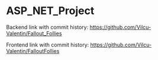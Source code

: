 # ASP_NET_Project


Backend link with commit history: https://github.com/Vilcu-Valentin/Fallout_Follies

Frontend link with commit history: https://github.com/Vilcu-Valentin/FalloutFollies

